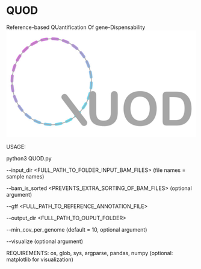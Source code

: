 # QUOD
Reference-based QUantification Of gene-Dispensability
![alt text](https://github.com/KatharinaFrey/QUOD/blob/master/QUOD_logo.jpg)


USAGE:

python3 QUOD.py

--input_dir <FULL_PATH_TO_FOLDER_INPUT_BAM_FILES> (file names = sample names)

--bam_is_sorted <PREVENTS_EXTRA_SORTING_OF_BAM_FILES> (optional argument)

--gff <FULL_PATH_TO_REFERENCE_ANNOTATION_FILE>

--output_dir <FULL_PATH_TO_OUPUT_FOLDER>

--min_cov_per_genome <INTEGER> (default = 10, optional argument)

--visualize (optional argument)

REQUIREMENTS: os, glob, sys, argparse, pandas, numpy (optional: matplotlib for visualization)
